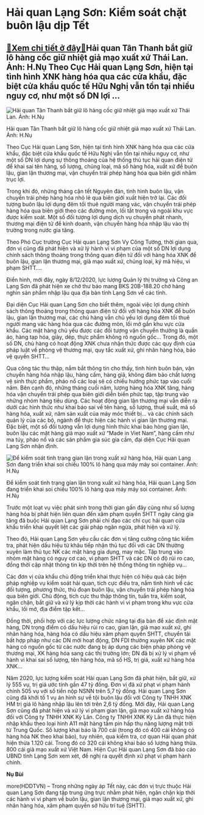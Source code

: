 Hải quan Lạng Sơn: Kiểm soát chặt buôn lậu dịp Tết
==================================================

[:gift:Xem chi tiết ở đây:gift:](https://hddtvn.com/hai-quan-lang-son-kiem-soat-chat-buon-lau-dip-tet/)Hải quan Tân Thanh bắt giữ lô hàng cốc giữ nhiệt giả mạo xuất xứ Thái Lan. Ảnh: H.Nụ Theo Cục Hải quan Lạng Sơn, hiện tại tình hình XNK hàng hóa qua các cửa khẩu, đặc biệt cửa khẩu quốc tế Hữu Nghị vẫn tồn tại nhiều nguy cơ, như một số DN lợi …
----------------------------------------------------------------------------------------------------------------------------------------------------------------------------------------------------------------------------------------------------





![Hải quan Tân Thanh bắt giữ lô hàng cốc giữ nhiệt giả mạo xuất xứ Thái Lan. 	Ảnh: H.Nụ](https://hddtvn.com/wp-content/uploads/2021/01/1910_7-IMG_7926.jpg "Hải quan Tân Thanh bắt giữ lô hàng cốc giữ nhiệt giả mạo xuất xứ Thái Lan. 	Ảnh: H.Nụ")


Hải quan Tân Thanh bắt giữ lô hàng cốc giữ nhiệt giả mạo xuất xứ Thái Lan. Ảnh: H.Nụ



Theo Cục Hải quan Lạng Sơn, hiện tại tình hình XNK hàng hóa qua các cửa khẩu, đặc biệt cửa khẩu quốc tế Hữu Nghị vẫn tồn tại nhiều nguy cơ, như một số DN lợi dụng sự thông thoáng của hệ thống thủ tục hải quan điện tử để khai sai tên hàng, số lượng, chủng loại, mã số hàng hóa, xuất xứ để buôn lậu, gian lận thương mại, vận chuyển trái phép hàng hóa qua biên giới nhằm trục lợi.


Trong khi đó, những tháng cận tết Nguyên đán, tình hình buôn lậu, vận chuyển trái phép hàng hóa nhỏ lẻ qua biên giới xuất hiện trở lại. Các đối tượng buôn lậu lợi dụng đêm tối thuê người mang vác, vận chuyển trái phép hàng hóa qua biên giới theo các đường mòn, lối tắt trong và ngoài khu vực được kiểm soát. Một số đối tượng lợi dụng dịch vụ chuyển phát nhanh, thương mại điện tử để kinh doanh, vận chuyển hàng hóa nhập lậu vào thị trường trong nước gia tăng.


Theo Phó Cục trưởng Cục Hải quan Lạng Sơn Vy Công Tường, thời gian qua, đơn vị cũng đã phát hiện và xử lý hành vi vi phạm của một số DN lợi dụng chính sách thông thoáng trong thông quan điện tử đối với hàng hóa XNK để buôn lậu, gian lận thương mại, giả mạo xuất xứ, chủng loại, ký mã hiệu, vi phạm SHTT….


Điển hình, mới đây, ngày 8/12/2020, lực lượng Quản lý thị trường và Công an Lạng Sơn đã phát hiện xe chở thư báo mang BKS 20B-188.20 chở hàng nghìn sản phẩm nhập lậu qua địa bàn tỉnh Lạng Sơn về các tỉnh.


Đại diện Cục Hải quan Lạng Sơn cho biết thêm, ngoài việc lợi dụng chính sách thông thoáng trong thông quan điện tử đối với hàng hóa XNK để buôn lậu, gian lận thương mại, các chủ hàng vẫn chủ yếu lợi dụng đêm tối thuê người mang vác hàng hóa qua các đường mòn, lối mở gần khu vực cửa khẩu. Các mặt hàng chủ yếu được các đối tượng vận chuyển thường là quần áo, hàng tạp hóa, giày, dép, thực phẩm không rõ nguồn gốc… Trong đó, một số DN, chủ hàng có hoạt động XNK chưa nhận thức được các quy định của pháp luật về phòng vệ thương mại, quy tắc xuất xứ, ghi nhãn hàng hóa, bảo vệ quyền SHTT…


Qua công tác thu thập, nắm bắt thông tin cho thấy, tình hình buôn bán, vận chuyển hàng hóa nhập lậu, hàng cấm, hàng giả, không đảm bảo chất lượng vệ sinh thực phẩm, pháo nổ các loại sẽ có chiều hướng phức tạp vào cuối năm. Bên cạnh đó, những tháng cuối năm, lượng hàng hóa XNK tăng, hàng hóa vận chuyển trái phép qua biên giới diễn biến phức tạp, tập trung vào những nhóm hàng tiêu dùng. Các hoạt động gian lận thương mại vẫn diễn ra dưới các hình thức như khai báo sai về tên hàng, số lượng, thuế suất, mã số hàng hóa, xuất xứ, năm sản xuất của máy móc thiết bị… và các chính sách quản lý của các bộ, ngành để thực hiện các hành vi gian lận thương mại. Đặc biệt, một số đối tượng vẫn lợi dụng hình thức khai báo hòng gian lận, buôn lậu các mặt hàng giả mạo xuất xứ “Made in Viet Nam”, hàng cấm như ma túy, pháo nổ và các sản phẩm gia súc gia cầm, đại diện Cục Hải quan Lạng Sơn nhận định.





![Để kiểm soát tình trạng gian lận trong xuất xứ hàng hóa, Hải quan Lạng Sơn đang triển khai soi chiếu 100% lô hàng qua máy máy soi container.	 Ảnh: H.Nụ](https://hddtvn.com/wp-content/uploads/2021/01/1935_9-5114_z2267362995402_16aab7498a49fefa462c166738828c5e.jpg "Để kiểm soát tình trạng gian lận trong xuất xứ hàng hóa, Hải quan Lạng Sơn đang triển khai soi chiếu 100% lô hàng qua máy máy soi container.	 Ảnh: H.Nụ")


Để kiểm soát tình trạng gian lận trong xuất xứ hàng hóa, Hải quan Lạng Sơn đang triển khai soi chiếu 100% lô hàng qua máy máy soi container. Ảnh: H.Nụ



Trước một loạt vụ việc phát sinh trong thời gian gần đây cũng như số lượng hàng hóa bị phát hiện liên quan đến xâm phạm quyền SHTT ngày càng gia tăng đã buộc Hải quan Lạng Sơn phải chỉ đạo các chi cục hải quan cửa khẩu triển khai quyết liệt các giải pháp ngăn ngừa, phát hiện và xử lý.


Theo đó, Hải quan Lạng Sơn yêu cầu các đơn vị tăng cường công tác kiểm tra, phát hiện dấu hiệu từ khâu tiếp nhận thủ tục đối với các DN thường xuyên làm thủ tục NK các mặt hàng gia dụng, may mặc. Tập trung vào nhóm mặt hàng có nguy cơ cao, vi phạm SHTT và các DN có độ rủi ro cao, đồng thời cập nhật thông tin kịp thời trên hệ thống thông tin nghiệp vụ…


Các đơn vị cửa khẩu chủ động triển khai thực hiện có hiệu quả các biện pháp nghiệp vụ kiểm soát hải quan, tích cực điều tra, nắm tình hình về các đối tượng, phương thức, thủ đoạn buôn lậu, vận chuyển trái phép hàng hóa qua biên giới. Chủ động, tích cực thu thập thông tin, tuần tra, kiểm soát, ngăn chặn, bắt giữ và xử lý kịp thời các hành vi vi phạm trong khu vực cửa khẩu, lối mở, địa điểm tập kết…


Đồng thời, phối hợp với các lực lượng chức năng tại địa bàn để xác định mặt hàng, DN trọng điểm có dấu hiệu rủi ro cao, gian lận, giả mạo xuất xứ, ghi nhãn hàng hóa, hàng hóa có dấu hiệu xâm phạm quyền SHTT, chuyển tải bất hợp pháp như các DN mới hoạt động, DN FDI thường xuyên NK các mặt hàng có nguồn gốc từ các nước đang bị áp dụng các biện pháp phòng vệ thương mại, XK hàng hóa sang các thị trường lớn; DN đã bị xử lý vi phạm về hành vi khai sai số lượng, tên hàng hóa, mã số HS, trị giá, xuất xứ hàng hóa XNK…





Năm 2020, lực lượng kiểm soát Hải quan Lạng Sơn đã phát hiện, bắt giữ, xử lý 555 vụ, trị giá ước tính gần 47 tỷ đồng. Đơn vị đã xử phạt vi phạm hành chính 505 vụ với số tiền nộp NSNN trên 5,7 tỷ đồng. Hải quan Lạng Sơn cũng đã khởi tố 1 vụ án hình sự về tội buôn lậu đối với Công ty TNHH XNK HM trị giá lô hàng nhập lậu lên tới trên 2,6 tỷ đồng. 
Mới đây, Hải quan Lạng Sơn cũng đã phát hiện và xử lý vi phạm gian lận, giả mạo xuất xứ hàng hóa đối với Công ty TNHH XNK Kỳ Lân. Công ty TNHH XNK Kỳ Lân đã thực hiện nhập khẩu theo loại hình A11 mặt hàng tấm pin hấp thụ năng lượng mặt trời từ Trung Quốc. Số lượng khai báo là 700 cái (trong đó có 400 cái không có hàng hóa NK theo khai báo), tuy nhiên, qua kiểm tra, cơ quan Hải quan phát hiện thừa 1.120 cái. Trong đó có 320 cái không khai báo số lượng hàng thừa. 800 cái giả mạo xuất xứ Việt Nam. Hiện Cục Hải quan Lạng Sơn đã báo cáo UBND tỉnh Lạng Sơn xem xét, đề nghị ra quyết định xử phạt vi phạm hành chính.







**Nụ Bùi**



more(HDDTVN) – Trong những ngày áp Tết này, các đơn vị trực thuộc Hải quan Lạng Sơn đang tập trung ứng trực nhằm phát hiện, ngăn chặn kịp thời các hành vi vi phạm về buôn lậu, gian lận thương mại, giả mạo xuất xứ, ghi nhãn hàng hóa, xâm phạm quyền sở hữu trí tuệ (SHTT).


